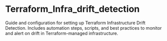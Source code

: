 # Terraform_Infra_drift_detection
Guide and configuration for setting up Terraform Infrastructure Drift Detection. Includes automation steps, scripts, and best practices to monitor and alert on drift in Terraform-managed infrastructure.
